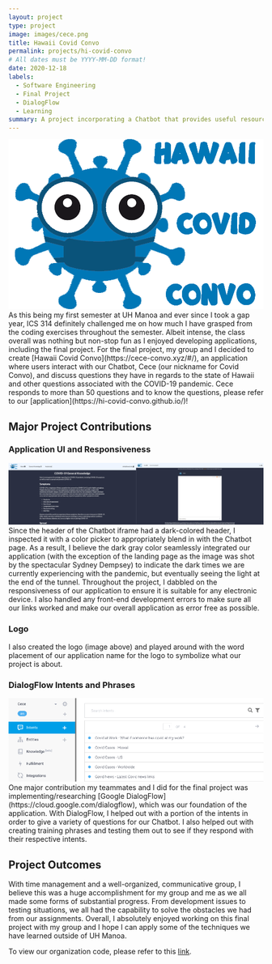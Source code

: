 ```yaml
---
layout: project
type: project
image: images/cece.png
title: Hawaii Covid Convo
permalink: projects/hi-covid-convo
# All dates must be YYYY-MM-DD format!
date: 2020-12-18
labels:
  - Software Engineering
  - Final Project
  - DialogFlow
  - Learning
summary: A project incorporating a Chatbot that provides useful resources for the state of Hawaii created by me and some fellow group contributors!
---
```

<img class="ui large centered image" src="../images/logo.png">
As this being my first semester at UH Manoa and ever since I took a gap year, ICS 314 definitely challenged me on how much I have grasped from the coding exercises throughout the semester.  Albeit intense, the class overall was nothing but non-stop fun as I enjoyed developing applications, including the final project.  For the final project, my group and I decided to create [Hawaii Covid Convo](https://cece-convo.xyz/#/), an application where users interact with our Chatbot, Cece (our nickname for Covid Convo), and discuss questions they have in regards to the state of Hawaii and other questions associated with the COVID-19 pandemic.  Cece responds to more than 50 questions and to know the questions, please refer to our [application](https://hi-covid-convo.github.io/)!

## Major Project Contributions
### Application UI and Responsiveness
<img class="ui huge centered image" src="../images/chatbot_ui.jpg">
Since the header of the Chatbot iframe had a dark-colored header, I inspected it with a color picker to appropriately blend in with the Chatbot page.  As a result, I believe the dark gray color seamlessly integrated our application (with the exception of the landing page as the image was shot by the spectacular Sydney Dempsey) to indicate the dark times we are currently experiencing with the pandemic, but eventually seeing the light at the end of the tunnel.  Throughout the project, I dabbled on the responsiveness of our application to ensure it is suitable for any electronic device.  I also handled any front-end development errors to make sure all our links worked and make our overall application as error free as possible.

### Logo
I also created the logo (image above) and played around with the word placement of our application name for the logo to symbolize what our project is about.

### DialogFlow Intents and Phrases
<img class="ui huge centered image" src="../images/chatbot.png">
One major contribution my teammates and I did for the final project was implementing/researching [Google DialogFlow](https://cloud.google.com/dialogflow), which was our foundation of the application.  With DialogFlow, I helped out with a portion of the intents in order to give a variety of questions for our Chatbot.  I also helped out with creating training phrases and testing them out to see if they respond with their respective intents.

## Project Outcomes
With time management and a well-organized, communicative group, I believe this was a huge accomplishment for my group and me as we all made some forms of substantial progress.  From development issues to testing situations, we all had the capability to solve the obstacles we had from our assignments.  Overall, I absolutely enjoyed working on this final project with my group and I hope I can apply some of the techniques we have learned outside of UH Manoa. 

To view our organization code, please refer to this [link](https://github.com/hi-covid-convo/hi-covid-convo).

